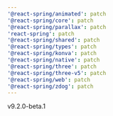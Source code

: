 ```yaml
---
'@react-spring/animated': patch
'@react-spring/core': patch
'@react-spring/parallax': patch
'react-spring': patch
'@react-spring/shared': patch
'@react-spring/types': patch
'@react-spring/konva': patch
'@react-spring/native': patch
'@react-spring/three': patch
'@react-spring/three-v5': patch
'@react-spring/web': patch
'@react-spring/zdog': patch
---
```


v9.2.0-beta.1
